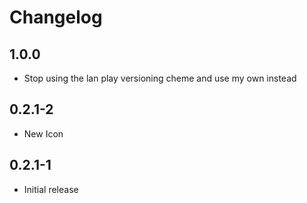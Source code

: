 # Changelog

## 1.0.0
- Stop using the lan play versioning cheme and use my own instead

## 0.2.1-2
- New Icon

## 0.2.1-1
- Initial release